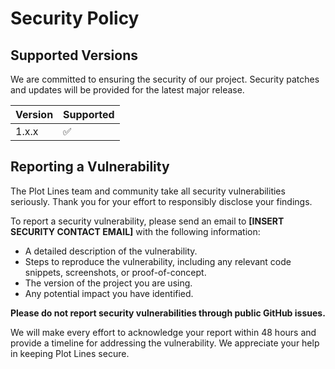 # Security Policy

## Supported Versions

We are committed to ensuring the security of our project. Security patches and updates will be provided for the latest major release.

| Version | Supported          |
| ------- | ------------------ |
| 1.x.x   | :white_check_mark: |

## Reporting a Vulnerability

The Plot Lines team and community take all security vulnerabilities seriously. Thank you for your effort to responsibly disclose your findings.

To report a security vulnerability, please send an email to **[INSERT SECURITY CONTACT EMAIL]** with the following information:

- A detailed description of the vulnerability.
- Steps to reproduce the vulnerability, including any relevant code snippets, screenshots, or proof-of-concept.
- The version of the project you are using.
- Any potential impact you have identified.

**Please do not report security vulnerabilities through public GitHub issues.**

We will make every effort to acknowledge your report within 48 hours and provide a timeline for addressing the vulnerability. We appreciate your help in keeping Plot Lines secure.
